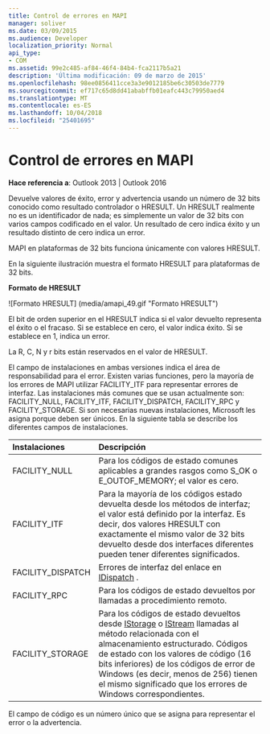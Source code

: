 ```yaml
---
title: Control de errores en MAPI
manager: soliver
ms.date: 03/09/2015
ms.audience: Developer
localization_priority: Normal
api_type:
- COM
ms.assetid: 99e2c485-af84-46f4-84b4-fca2117b5a21
description: 'Última modificación: 09 de marzo de 2015'
ms.openlocfilehash: 98ee0856411cce3a3e9012185be6c30503de7779
ms.sourcegitcommit: ef717c65d8dd41ababffb01eafc443c79950aed4
ms.translationtype: MT
ms.contentlocale: es-ES
ms.lasthandoff: 10/04/2018
ms.locfileid: "25401695"
---
```

# <a name="error-handling-in-mapi"></a>Control de errores en MAPI

**Hace referencia a**: Outlook 2013 | Outlook 2016 
  
Devuelve valores de éxito, error y advertencia usando un número de 32 bits conocido como resultado controlador o HRESULT. Un HRESULT realmente no es un identificador de nada; es simplemente un valor de 32 bits con varios campos codificado en el valor. Un resultado de cero indica éxito y un resultado distinto de cero indica un error.
  
MAPI en plataformas de 32 bits funciona únicamente con valores HRESULT.
  
En la siguiente ilustración muestra el formato HRESULT para plataformas de 32 bits.
  
**Formato de HRESULT**
  
![Formato HRESULT] (media/amapi_49.gif "Formato HRESULT")
  
El bit de orden superior en el HRESULT indica si el valor devuelto representa el éxito o el fracaso. Si se establece en cero, el valor indica éxito. Si se establece en 1, indica un error.
  
La R, C, N y r bits están reservados en el valor de HRESULT.
  
El campo de instalaciones en ambas versiones indica el área de responsabilidad para el error. Existen varias funciones, pero la mayoría de los errores de MAPI utilizar FACILITY_ITF para representar errores de interfaz. Las instalaciones más comunes que se usan actualmente son: FACILITY_NULL, FACILITY_ITF, FACILITY_DISPATCH, FACILITY_RPC y FACILITY_STORAGE. Si son necesarias nuevas instalaciones, Microsoft les asigna porque deben ser únicos. En la siguiente tabla se describe los diferentes campos de instalaciones.
  
|Instalaciones|Descripción|
|:-----|:-----|
|FACILITY_NULL  <br/> |Para los códigos de estado comunes aplicables a grandes rasgos como S_OK o E_OUTOF_MEMORY; el valor es cero.  <br/> |
|FACILITY_ITF  <br/> |Para la mayoría de los códigos estado devuelta desde los métodos de interfaz; el valor está definido por la interfaz. Es decir, dos valores HRESULT con exactamente el mismo valor de 32 bits devuelto desde dos interfaces diferentes pueden tener diferentes significados.  <br/> |
|FACILITY_DISPATCH  <br/> |Errores de interfaz del enlace en [IDispatch](https://msdn.microsoft.com/library/ms221608.aspx) .  <br/> |
|FACILITY_RPC  <br/> |Para los códigos de estado devueltos por llamadas a procedimiento remoto.  <br/> |
|FACILITY_STORAGE  <br/> |Para los códigos de estado devueltos desde [IStorage](https://msdn.microsoft.com/library/aa380015%28VS.85%29.aspx) o [IStream](https://msdn.microsoft.com/library/aa380034%28VS.85%29.aspx) llamadas al método relacionada con el almacenamiento estructurado. Códigos de estado con los valores de código (16 bits inferiores) de los códigos de error de Windows (es decir, menos de 256) tienen el mismo significado que los errores de Windows correspondientes.  <br/> |
   
El campo de código es un número único que se asigna para representar el error o la advertencia.
  

